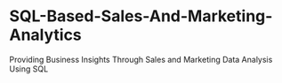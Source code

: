 # SQL-Based-Sales-And-Marketing-Analytics
Providing Business Insights Through Sales and Marketing Data Analysis Using SQL
